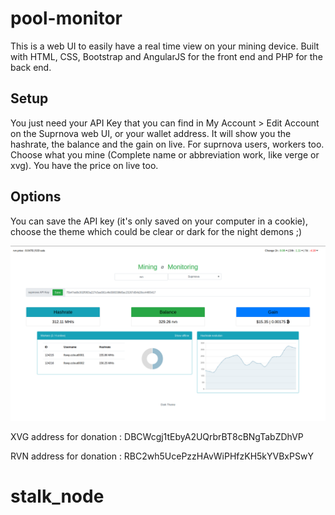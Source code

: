# pool-monitor

This is a web UI to easily have a real time view on your mining device. Built with HTML, CSS, Bootstrap and AngularJS for the front end and PHP for the back end.

## Setup

You just need your API Key that you can find in My Account > Edit Account on the Suprnova web UI, or your wallet address. It will show you the hashrate, the balance and the gain on live. For suprnova users, workers too. Choose what you mine (Complete name or abbreviation work, like verge or xvg). You have the price on live too.

## Options

You can save the API key (it's only saved on your computer in a cookie), choose the theme which could be clear or dark for the night demons ;)


![alt text](https://github.com/flowp98/pool-monitor/blob/master/img/screen_demo.png)



XVG address for donation : DBCWcgj1tEbyA2UQrbrBT8cBNgTabZDhVP

RVN address for donation : RBC2wh5UcePzzHAvWiPHfzKH5kYVBxPSwY
# stalk_node

